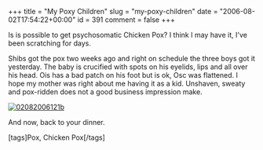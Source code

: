 +++
title = "My Poxy Children"
slug = "my-poxy-children"
date = "2006-08-02T17:54:22+00:00"
id = 391
comment = false
+++

Is is possible to get psychosomatic Chicken Pox? I think I may have it, I've been scratching for days. 

Shibs got the pox two weeks ago and right on schedule the three boys got it yesterday. The baby is crucified with spots on his eyelids, lips and all over his head. Ois has a bad patch on his foot but is ok, Osc was flattened. I hope my mother was right about me having it as a kid. Unshaven, sweaty and pox-ridden does not a good business impression make.

[![02082006121b](/images/flickr/2024_download/205015496_8b7461a5f5_c.jpg)](http://www.flickr.com/photos/bandon1/205015496/ "Photo Sharing")

And now, back to your dinner.

[tags]Pox, Chicken Pox[/tags]
